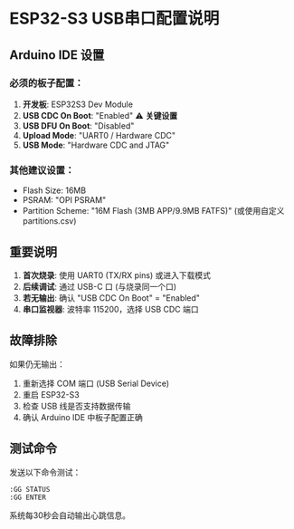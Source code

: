 # ESP32-S3 USB串口配置说明

## Arduino IDE 设置

### 必须的板子配置：
1. **开发板**: ESP32S3 Dev Module
2. **USB CDC On Boot**: "Enabled"  ⚠️ **关键设置**
3. **USB DFU On Boot**: "Disabled" 
4. **Upload Mode**: "UART0 / Hardware CDC"
5. **USB Mode**: "Hardware CDC and JTAG"

### 其他建议设置：
- Flash Size: 16MB
- PSRAM: "OPI PSRAM"
- Partition Scheme: "16M Flash (3MB APP/9.9MB FATFS)" (或使用自定义 partitions.csv)

## 重要说明

1. **首次烧录**: 使用 UART0 (TX/RX pins) 或进入下载模式
2. **后续调试**: 通过 USB-C 口 (与烧录同一个口)
3. **若无输出**: 确认 "USB CDC On Boot" = "Enabled"
4. **串口监视器**: 波特率 115200，选择 USB CDC 端口

## 故障排除

如果仍无输出：
1. 重新选择 COM 端口 (USB Serial Device)
2. 重启 ESP32-S3 
3. 检查 USB 线是否支持数据传输
4. 确认 Arduino IDE 中板子配置正确

## 测试命令

发送以下命令测试：
```
:GG STATUS
:GG ENTER  
```

系统每30秒会自动输出心跳信息。

